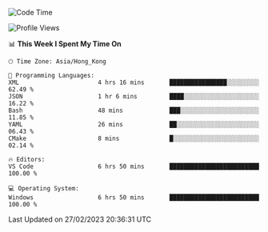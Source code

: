 <!--START_SECTION:waka-->
![Code Time](http://img.shields.io/badge/Code%20Time-36%20hrs%2013%20mins-blue)

![Profile Views](http://img.shields.io/badge/Profile%20Views-5-blue)

📊 **This Week I Spent My Time On** 

```text
🕑︎ Time Zone: Asia/Hong_Kong

💬 Programming Languages: 
XML                      4 hrs 16 mins       ████████████████░░░░░░░░░   62.49 % 
JSON                     1 hr 6 mins         ████░░░░░░░░░░░░░░░░░░░░░   16.22 % 
Bash                     48 mins             ███░░░░░░░░░░░░░░░░░░░░░░   11.85 % 
YAML                     26 mins             ██░░░░░░░░░░░░░░░░░░░░░░░   06.43 % 
CMake                    8 mins              █░░░░░░░░░░░░░░░░░░░░░░░░   02.14 % 

🔥 Editors: 
VS Code                  6 hrs 50 mins       █████████████████████████   100.00 % 

💻 Operating System: 
Windows                  6 hrs 50 mins       █████████████████████████   100.00 % 
```


 Last Updated on 27/02/2023 20:36:31 UTC
<!--END_SECTION:waka-->
